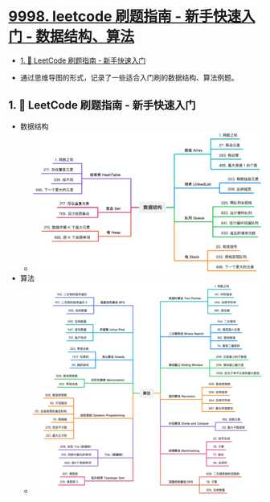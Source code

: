 # [9998. leetcode 刷题指南 - 新手快速入门 - 数据结构、算法](https://github.com/Tdahuyou/leetcode/tree/main/9998.%20leetcode%20%E5%88%B7%E9%A2%98%E6%8C%87%E5%8D%97%20-%20%E6%96%B0%E6%89%8B%E5%BF%AB%E9%80%9F%E5%85%A5%E9%97%A8%20-%20%E6%95%B0%E6%8D%AE%E7%BB%93%E6%9E%84%E3%80%81%E7%AE%97%E6%B3%95)

<!-- region:toc -->
- [1. 📒 LeetCode 刷题指南 - 新手快速入门](#1--leetcode-刷题指南---新手快速入门)
<!-- endregion:toc -->



- 通过思维导图的形式，记录了一些适合入门刷的数据结构、算法例题。

## 1. 📒 LeetCode 刷题指南 - 新手快速入门

- 数据结构
  - ![](md-imgs/2024-09-25-15-01-46.png)
- 算法
  - ![](md-imgs/2024-09-25-15-02-56.png)



